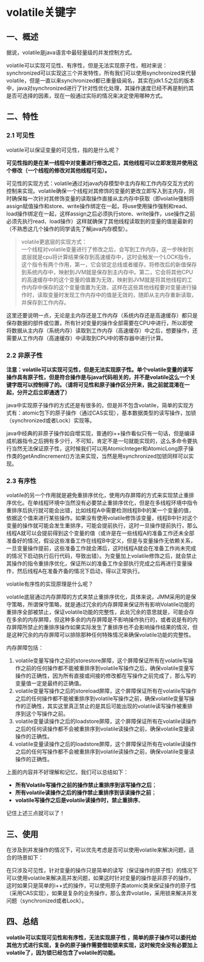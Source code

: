 # volatile关键字
## 一、概述
据说，volatile是java语言中最轻量级的并发控制方式。

volatile可以实现可见性、有序性，但是无法实现原子性，相对来说：synchronized可以实现这三个并发特性，所有我们可以使用synchronized来代替volatile，但是一直以来synchronized都已重量级闻名，其实在jdk1.5之后的版本中，java对synchronized进行了针对性优化处理，其操作速度已经不再是制约其是否可选择的因素，现在一般通过实际的情况来决定使用哪种方式。
## 二、特性
### 2.1 可见性
volatile可以保证变量的可见性，指的是什么呢？

**可见性指的是在某一线程中对变量进行修改之后，其他线程可以立即发现并使用这个修改（一个线程的修改对其他线程可见）。**

可见性的实现方式：volatile通过对java内存模型中主内存和工作内存交互方式的控制来实现。volatile确保一个线程对其修饰的变量的更改立即写入到主内存，同时确保每一次针对其修饰变量的读取操作直接从主内存中获取（即volatile强制将assign赋值操作和store、write操作绑定在一起，将use使用操作强制和read、load操作绑定在一起，这样assign之后必须执行store、write操作，use操作之前必须先执行read、load操作）这样就确保了其他线程读取到的变量的值是最新的（不熟悉这几个操作的同学请先了解java内存模型）。

> volatile更底层的实现方式：<br/>
一个线程对volatile变量进行了修改之后，会写到工作内存，这一步映射到底层就是cpu将计算结果保存到高速缓存中，这时会触发一个LOCK指令，这个指令有两个作用，第一，它会锁定总线或者缓存，将修改后的新值保存到系统内存中，映射到JVM就是保存到主内存中。第二，它会将其他CPU的高速缓存中的这个变量的值置为无效，映射到JVM就是将其他线程的工作内存中保存的这个变量值置为无效，这样在这些其他线程要对变量进行操作时，读取变量时发现工作内存中的值是无效的，随即从主内存重新读取，并保存到工作内存。

这里还要说明一点，无论是主内存还是工作内存（系统内存还是高速缓存）都只是保存数据的部件或位置，所有针对变量的操作全部需要在CPU中进行，所以即使将数据从主内存（系统内存）读取到工作内存（高速缓存）中之后，想要操作，还需要从工作内存（高速缓存）中读取到CPU中的寄存器中进行计算。
### 2.2 非原子性
**注意：volatile可以实现可见性，但是无法实现原子性。单个volatile变量的读写操作具有原子性，但是符合操作是与java代码相关的，并不是volatile这么一个关键字既可以控制得了的。（请将可见性和原子操作区分开来，我之前就混淆在一起，分开之后立即通透了）**

java中实现原子操作的方式还是有很多的，但是并不包含volatile，简单的实现方式有：atomic包下的原子操作（通过CAS实现），基本数据类型的读写操作，加锁（synchronized或者Lock）实现等。

java中经典的非原子操作如自增实现，普通的i++操作看似只有一句话，但是编译成机器指令之后拥有多少行，不可知，肯定不是一句就能实现的，这么多命令要执行当然无法保证原子性，这时候我们可以用AtomicInteger和AtomicLong原子操作类的getAndIncrement()方法来实现，当然是用synchronized加锁同样可以实现。

### 2.3 有序性
volatile的另一个作用就是避免重排序优化，使用内存屏障的方式来实现禁止重排序优化。在单线程环境中当然没有必要禁止重排序优化，但是在多线程环境中指令重排序后执行就可能会出错，比如线程A中需要检测线程B中的某一个变量的值，依据这个值来进行某些操作。如果没有使用volatile修饰该变量，线程B中针对这个变量的操作就可能会发生重排序，可能会提前执行，这时一旦操作提前执行，那么线程A就可以会提前得到这个变量的值（或许是在一些线程A的准备工作还未全部准备好的情况，假设这些准备工作在线程B中定义，但是与变量操作无依赖关系，一旦变量操作提前，这些准备工作就会滞后，这时线程A就会在准备工作尚未完成的情况下启动执行后行代码，导致出错）。为变量加上volatile修饰之后，就会禁止其操作的指令重排序优化，保证所以的准备工作全部执行完成之后再进行变量操作，然后线程A在准备齐备的情况下启动，得以正常执行。

volatile有序性的实现原理是什么呢？

volatile底层通过内存屏障的方式来禁止重排序优化，具体来说，JMM采用的是保守策略，所谓保守策略，就是通过冗余的内存屏障来保证所有影响Volatile功能的重排序全部被禁止，保证volatile功能的完整性，此处冗余的意思就是，可能会存在多余的内存屏障，但这种多余的内存屏障是不影响操作执行的，或者说是有的内存屏障所禁止的重排序操作如果实际发生了重排序也不会影响操作结果的情况，但是这种冗余的内存屏障可以排除那种任何特殊情况来确保volatile功能的完整性。

内存屏障包括：
1. volatile变量写操作之前的storestore屏障，这个屏障保证所有在volatile写操作之前的任何操作都不能被重排序到volatile写操作之后，确保volatile变量写操作的正确性，因为所有直接或间接的修改都在写操作之前完成了，那么写的变量值一定是最终的正确值。
2. volatile变量写操作之后的storeload屏障，这个屏障保证所有在volatile写操作之后的任何操作都不能被重排序到volatile写操作之前，确保volatile变量写操作的正确性，其实这里真正禁止的是其后可能出现的volatile读写操作被重排序到这个写操作之前。
3. volatile变量读操作之后的loadstore屏障，这个屏障保证所有在volatile读操作之后的任何读操作都不会被重排序到volatile读操作之前，确保volatile变量读操作的正确性。
4. volatile变量读操作之后的loadstore屏障，这个屏障保证所有在volatile读操作之后的任何写操作都不会被重排序到volatile读操作之前，确保volatile变量读操作的正确性。

上面的内容并不好理解和记忆，我们可以总结如下：
- **所有Volatile写操作之前的操作禁止重排序到该写操作之后**；
- **所有volatile读操作之后的操作禁止重排序到该读操作之前**；
- **volatile写操作之后是volatile读操作时，禁止重排序**。

记住上述三点就可以了！

## 三、使用
在涉及到并发操作的情况下，可以优先考虑是否可以使用volatile来解决问题，适合的场景如下：

在只涉及可见性，针对变量的操作只是简单的读写（保证操作的原子性）的情况下可以使用volatile来解决高并发问题，如果这时针对变量的操作是非原子的操作，这时如果只是简单的i++式的操作，可以使用原子类atomic类来保证操作的原子性（采用CAS实现），如果是复杂的业务操作，那么舍弃volatile，采用锁来解决并发问题（synchronized或者Lock）。
## 四、总结
**volatile可以实现可见性和有序性，无法实现原子性 ，简单的原子操作可以委托给其他方式进行实现，复杂的原子操作需要借助锁来实现，这时候完全没有必要加上volatile了，因为锁已经包含了volatile的功能。**
